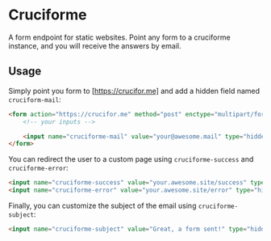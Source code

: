 # Cruciforme

A form endpoint for static websites. Point any form to a cruciforme instance, and you will receive the answers by email.

## Usage

Simply point you form to [https://crucifor.me] and add a hidden field named `cruciform-mail`:

```html
<form action="https://crucifor.me" method="post" enctype="multipart/form-data">
	<!-- your inputs -->

	<input name="cruciforme-mail" value="your@awesome.mail" type="hidden">
</form>
```

You can redirect the user to a custom page using `cruciforme-success` and `cruciforme-error`:

```html
<input name="cruciforme-success" value="your.awesome.site/success" type="hidden">
<input name="cruciforme-error" value="your.awesome.site/error" type="hidden">
```

Finally, you can customize the subject of the email using `cruciforme-subject`:

```html
<input name="cruciforme-subject" value="Great, a form sent!" type="hidden">
```
